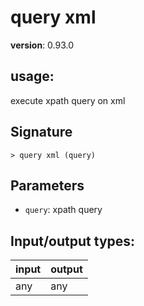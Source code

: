 # query xml

**version**: 0.93.0

## **usage**:

execute xpath query on xml

## Signature

`> query xml (query)`

## Parameters

- `query`: xpath query

## Input/output types:

| input | output |
| ----- | ------ |
| any   | any    |
